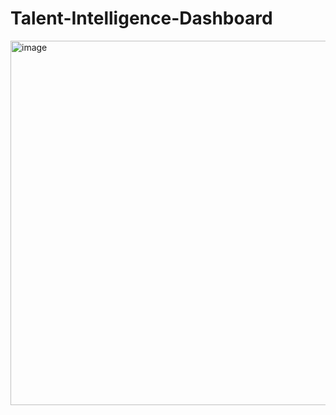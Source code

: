 # Talent-Intelligence-Dashboard

<img width="583" alt="image" src="https://github.com/user-attachments/assets/55fbe424-4a1e-47c7-b8e2-8116d4f8ff28" />
